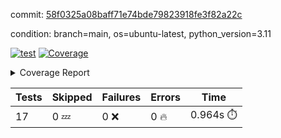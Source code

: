 commit: [58f0325a08baff71e74bde79823918fe3f82a22c](https://github.com/rcmdnk/conf-finder/tree/58f0325a08baff71e74bde79823918fe3f82a22c)

condition: branch=main, os=ubuntu-latest, python_version=3.11

[![test](https://github.com/rcmdnk/conf-finder/actions/workflows/test.yml/badge.svg)](https://github.com/rcmdnk/conf-finder/actions/runs/12473477594)
<a href="https://github.com/rcmdnk/conf-finder/blob/58f0325a08baff71e74bde79823918fe3f82a22c/README.md"><img alt="Coverage" src="https://img.shields.io/badge/Coverage-87%25-green.svg" /></a><details><summary>Coverage Report </summary><table><tr><th>File</th><th>Stmts</th><th>Miss</th><th>Cover</th><th>Missing</th></tr><tbody><tr><td colspan="5"><b>src/conf_finder</b></td></tr><tr><td>&nbsp; &nbsp;<a href="https://github.com/rcmdnk/conf-finder/blob/58f0325a08baff71e74bde79823918fe3f82a22c/src/conf_finder/conf_finder.py">conf_finder.py</a></td><td>130</td><td>18</td><td>86%</td><td><a href="https://github.com/rcmdnk/conf-finder/blob/58f0325a08baff71e74bde79823918fe3f82a22c/src/conf_finder/conf_finder.py#L8">8</a>, <a href="https://github.com/rcmdnk/conf-finder/blob/58f0325a08baff71e74bde79823918fe3f82a22c/src/conf_finder/conf_finder.py#L70-L74">70&ndash;74</a>, <a href="https://github.com/rcmdnk/conf-finder/blob/58f0325a08baff71e74bde79823918fe3f82a22c/src/conf_finder/conf_finder.py#L83-L84">83&ndash;84</a>, <a href="https://github.com/rcmdnk/conf-finder/blob/58f0325a08baff71e74bde79823918fe3f82a22c/src/conf_finder/conf_finder.py#L89-L90">89&ndash;90</a>, <a href="https://github.com/rcmdnk/conf-finder/blob/58f0325a08baff71e74bde79823918fe3f82a22c/src/conf_finder/conf_finder.py#L152-L153">152&ndash;153</a>, <a href="https://github.com/rcmdnk/conf-finder/blob/58f0325a08baff71e74bde79823918fe3f82a22c/src/conf_finder/conf_finder.py#L191">191</a>, <a href="https://github.com/rcmdnk/conf-finder/blob/58f0325a08baff71e74bde79823918fe3f82a22c/src/conf_finder/conf_finder.py#L232-L233">232&ndash;233</a>, <a href="https://github.com/rcmdnk/conf-finder/blob/58f0325a08baff71e74bde79823918fe3f82a22c/src/conf_finder/conf_finder.py#L264">264</a>, <a href="https://github.com/rcmdnk/conf-finder/blob/58f0325a08baff71e74bde79823918fe3f82a22c/src/conf_finder/conf_finder.py#L278-L279">278&ndash;279</a></td></tr><tr><td><b>TOTAL</b></td><td><b>135</b></td><td><b>18</b></td><td><b>87%</b></td><td>&nbsp;</td></tr></tbody></table></details>

| Tests | Skipped | Failures | Errors | Time |
| ----- | ------- | -------- | -------- | ------------------ |
| 17 | 0 :zzz: | 0 :x: | 0 :fire: | 0.964s :stopwatch: |

